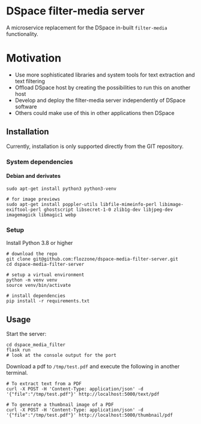 # DSpace filter-media server

A microservice replacement for the DSpace in-built `filter-media` functionality.

# Motivation

* Use more sophisticated libraries and system tools for text extraction and text filtering
* Offload DSpace host by creating the possibilities to run this on another host
* Develop and deploy the filter-media server independently of DSpace software
* Others could make use of this in other applications then DSpace

## Installation

Currently, installation is only supported directly from the GIT repository.

### System dependencies

#### Debian and derivates

```shell
sudo apt-get install python3 python3-venv

# for image previews
sudo apt-get install poppler-utils libfile-mimeinfo-perl libimage-exiftool-perl ghostscript libsecret-1-0 zlib1g-dev libjpeg-dev imagemagick libmagic1 webp
```

### Setup

Install Python 3.8 or higher

```shell
# download the repo
git clone git@github.com:flozzone/dspace-media-filter-server.git
cd dspace-media-filter-server

# setup a virtual environment
python -m venv venv
source venv/bin/activate

# install dependencies
pip install -r requirements.txt
```

## Usage

Start the server:

```shell
cd dspace_media_filter
flask run
# look at the console output for the port
```
Download a pdf to `/tmp/test.pdf` and execute the following in another terminal.

```shell
# To extract text from a PDF
curl -X POST -H 'Content-Type: application/json' -d '{"file":"/tmp/test.pdf"}' http://localhost:5000/text/pdf

# To generate a thumbnail image of a PDF
curl -X POST -H 'Content-Type: application/json' -d '{"file":"/tmp/test.pdf"}' http://localhost:5000/thumbnail/pdf
```
